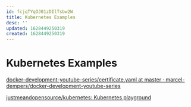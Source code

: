 ```yaml
---
id: fcjqTYqOJ01zDIlTsbw2W
title: Kubernetes Examples
desc: ''
updated: 1628449250319
created: 1628449250319
---
```

# Kubernetes Examples
[docker-development-youtube-series/certificate.yaml at master · marcel-dempers/docker-development-youtube-series](https://github.com/marcel-dempers/docker-development-youtube-series/blob/master/kubernetes/cert-manager/certificate.yaml)

[justmeandopensource/kubernetes: Kubernetes playground](https://github.com/justmeandopensource/kubernetes)
